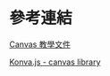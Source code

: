 # 參考連結

[Canvas 教學文件](https://developer.mozilla.org/zh-TW/docs/Web/API/Canvas_API/Tutorial)

[Konva.js - canvas library](https://konvajs.github.io/)